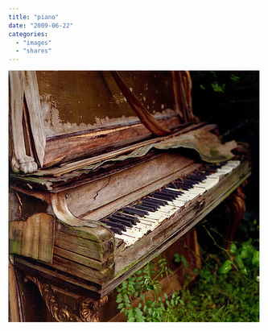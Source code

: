 ```yaml
---
title: "piano"
date: "2009-06-22"
categories: 
  - "images"
  - "shares"
---
```


![](images/zr7Ig5JgxoyiunrxqX1udt88o1_500.jpg)

